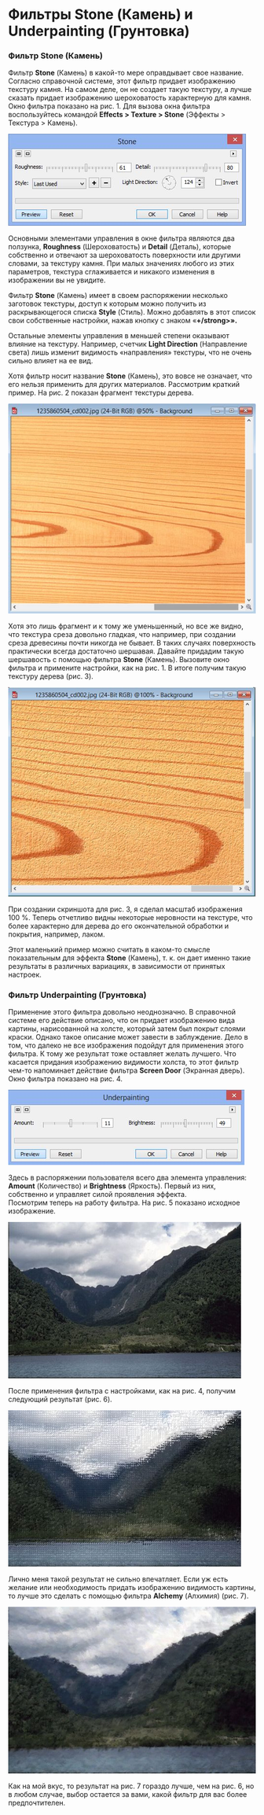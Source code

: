 # Фильтры Stone (Камень) и Underpainting (Грунтовка)

### Фильтр Stone (Камень)

Фильтр **Stone** (Камень) в какой-то мере оправдывает свое название. Согласно справочной системе, этот фильтр придает изображению текстуру камня. На самом деле, он не создает такую текстуру, а лучше сказать придает изображению шероховатость характерную для камня. Окно фильтра показано на рис. 1\. Для вызова окна фильтра воспользуйтесь командой **Effects > Texture > Stone** (Эффекты > Текстура > Камень).

![Фильтры Stone (Камень) и Underpainting (Грунтовка)](./b5117c5d-85c2-4f97-908e-3ceedbefc9d6.jpg)

Основными элементами управления в окне фильтра являются два ползунка, **Roughness** (Шероховатость) и **Detail** (Деталь), которые собственно и отвечают за шероховатость поверхности или другими словами, за текстуру камня. При малых значениях любого из этих параметров, текстура сглаживается и никакого изменения в изображении вы не увидите.

Фильтр **Stone** (Камень) имеет в своем распоряжении несколько заготовок текстуры, доступ к которым можно получить из раскрывающегося списка **Style** (Стиль). Можно добавлять в этот список свои собственные настройки, нажав кнопку с знаком «**+/strong>».**

Остальные элементы управления в меньшей степени оказывают влияние на текстуру. Например, счетчик **Light Direction** (Направление света) лишь изменит видимость «направления» текстуры, что не очень сильно влияет на ее вид.

Хотя фильтр носит название **Stone** (Камень), это вовсе не означает, что его нельзя применить для других материалов. Рассмотрим краткий пример. На рис. 2 показан фрагмент текстуры дерева.

![Фильтры Stone (Камень) и Underpainting (Грунтовка)](./b375494c-8fd2-4471-9592-43debc67c223.jpg)

Хотя это лишь фрагмент и к тому же уменьшенный, но все же видно, что текстура среза довольно гладкая, что например, при создании среза древесины почти никогда не бывает. В таких случаях поверхность практически всегда достаточно шершавая. Давайте придадим такую шершавость с помощью фильтра **Stone** (Камень). Вызовите окно фильтра и примените настройки, как на рис. 1\. В итоге получим такую текстуру дерева (рис. 3).

![Фильтры Stone (Камень) и Underpainting (Грунтовка)](./52712ed3-367f-4001-b9dd-f0be61ef1a34.jpg)

При создании скриншота для рис. 3, я сделал масштаб изображения 100 %. Теперь отчетливо видны некоторые неровности на текстуре, что более характерно для дерева до его окончательной обработки и покрытия, например, лаком.

Этот маленький пример можно считать в каком-то смысле показательным для эффекта **Stone** (Камень), т. к. он дает именно такие результаты в различных вариациях, в зависимости от принятых настроек.

### Фильтр Underpainting (Грунтовка)

Применение этого фильтра довольно неоднозначно. В справочной системе его действие описано, что он придает изображению вида картины, нарисованной на холсте, который затем был покрыт слоями краски. Однако такое описание может завести в заблуждение. Дело в том, что далеко не все изображения подойдут для применения этого фильтра. К тому же результат тоже оставляет желать лучшего. Что касается придания изображению видимости холста, то этот фильтр чем-то напоминает действие фильтра **Screen Door** (Экранная дверь). Окно фильтра показано на рис. 4.

![Фильтры Stone (Камень) и Underpainting (Грунтовка)](./0f86aaa4-6bb7-48f4-90be-911e7be47969.jpg)

Здесь в распоряжении пользователя всего два элемента управления: **Amount** (Количество) и **Brightness** (Яркость). Первый из них, собственно и управляет силой проявления эффекта.  
Посмотрим теперь на работу фильтра. На рис. 5 показано исходное изображение.

![Фильтры Stone (Камень) и Underpainting (Грунтовка)](./fd5372fc-d185-4521-98a9-a488b622ebeb.jpg)

После применения фильтра с настройками, как на рис. 4, получим следующий результат (рис. 6).

![Фильтры Stone (Камень) и Underpainting (Грунтовка)](./c7d25f69-a432-46a3-aa31-809912cd62a2.jpg)

Лично меня такой результат не сильно впечатляет. Если уж есть желание или необходимость придать изображению видимость картины, то лучше это сделать с помощью фильтра **Alchemy** (Алхимия) (рис. 7).

![Фильтры Stone (Камень) и Underpainting (Грунтовка)](./f22ee4a8-ea94-45ae-a309-5c13753c6230.jpg)

Как на мой вкус, то результат на рис. 7 гораздо лучше, чем на рис. 6, но в любом случае, выбор остается за вами, какой фильтр для вас более предпочтителен.